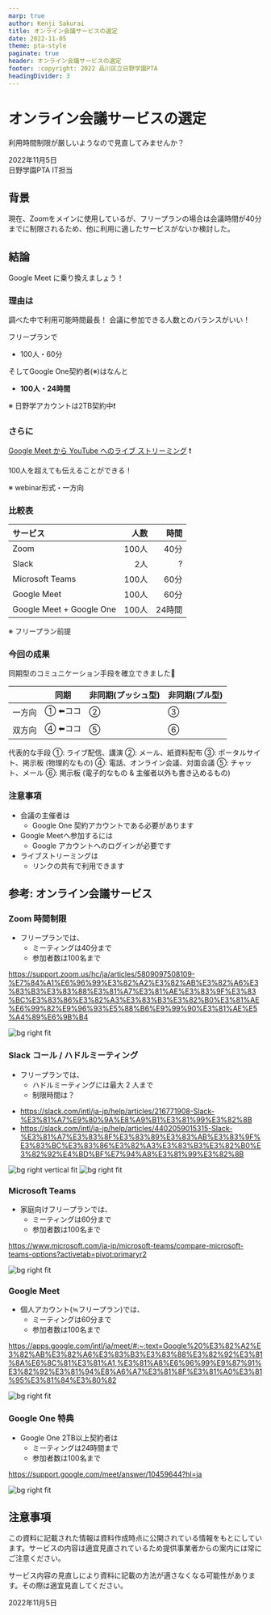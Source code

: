 ```yaml
---
marp: true
author: Kenji Sakurai
title: オンライン会議サービスの選定
date: 2022-11-05
theme: pta-style
paginate: true
header: オンライン会議サービスの選定
footer: :copyright: 2022 品川区立日野学園PTA
headingDivider: 3
---
```

<!-- _paginate: false -->
<!-- _class: top -->
# オンライン会議サービスの選定

利用時間制限が厳しいようなので見直してみませんか？

<div class="author">
2022年11月5日<br/>
日野学園PTA IT担当
</div>

## 背景
<!-- class: indent -->
現在、Zoomをメインに使用しているが、フリープランの場合は会議時間が40分までに制限されるため、他に利用に適したサービスがないか検討した。

## 結論

Google Meet に乗り換えましょう！

### 理由は

調べた中で利用可能時間最長！ 会議に参加できる人数とのバランスがいい！

フリープランで

- 100人・60分

そしてGoogle One契約者(※)はなんと

- __100人・24時間__

<div class="small">

※ 日野学アカウントは2TB契約中:exclamation:
</div>

### さらに

[Google Meet から YouTube へのライブ ストリーミング](https://support.google.com/meet/answer/12383549) :exclamation:

100人を超えても伝えることができる！

※ webinar形式・一方向


### 比較表

| サービス                 |  人数 |   時間 |
| :----------------------- | ----: | -----: |
| Zoom                     | 100人 |   40分 |
| Slack                    |   2人 |      ? |
| Microsoft Teams          | 100人 |   60分 |
| Google Meet              | 100人 |   60分 |
| Google Meet + Google One | 100人 | 24時間 |

※ フリープラン前提

### 今回の成果
<!-- _class: normal -->
同期型のコミュニケーション手段を確立できました:tada:

|        | 同期               | 非同期(プッシュ型) | 非同期(プル型) |
| ------ | ------------------ | ------------------ | -------------- |
| 一方向 | ① :arrow_left:ココ | ②                  | ③              |
| 双方向 | ④ :arrow_left:ココ | ⑤                  | ⑥              |

<div class="x-small">

代表的な手段
①: ライブ配信、講演
②: メール、紙資料配布
③: ポータルサイト、掲示板 (物理的なもの)
④: 電話、オンライン会議、対面会議
⑤: チャット、メール
⑥: 掲示板 (電子的なもの & 主催者以外も書き込めるもの)

</div>

### 注意事項

- 会議の主催者は
  - Google One 契約アカウントである必要があります
- Google Meetへ参加するには
  - Google アカウントへのログインが必要です
- ライブストリーミングは
  - リンクの共有で利用できます

## 参考: オンライン会議サービス


### Zoom 時間制限
<!-- _class: no_indent -->

- フリープランでは、
  - ミーティングは40分まで
  - 参加者数は100名まで


<div class="x-small">

https://support.zoom.us/hc/ja/articles/5809097508109-%E7%84%A1%E6%96%99%E3%82%A2%E3%82%AB%E3%82%A6%E3%83%B3%E3%83%88%E3%81%A7%E3%81%AE%E3%83%9F%E3%83%BC%E3%83%86%E3%82%A3%E3%83%B3%E3%82%B0%E3%81%AE%E6%99%82%E9%96%93%E5%88%B6%E9%99%90%E3%81%AE%E5%A4%89%E6%9B%B4
<div>

![bg right fit](img/Screenshot%20from%202022-11-05%2012-07-17.png)

### Slack コール / ハドルミーティング
<!-- _class: no_indent -->

- フリープランでは、
  - ハドルミーティングには最大 2 人まで
  - 制限時間は？

<div class="x-small">

- https://slack.com/intl/ja-jp/help/articles/216771908-Slack-%E3%81%A7%E9%80%9A%E8%A9%B1%E3%81%99%E3%82%8B
- https://slack.com/intl/ja-jp/help/articles/4402059015315-Slack-%E3%81%A7%E3%83%8F%E3%83%89%E3%83%AB%E3%83%9F%E3%83%BC%E3%83%86%E3%82%A3%E3%83%B3%E3%82%B0%E3%82%92%E4%BD%BF%E7%94%A8%E3%81%99%E3%82%8B
</div>

![bg right vertical fit](img/Screenshot%20from%202022-11-05%2013-44-22.png)
![bg right fit](img/Screenshot%20from%202022-11-05%2013-46-24.png)

### Microsoft Teams
<!-- _class: no_indent -->

- 家庭向けフリープランでは、
  - ミーティングは60分まで
  - 参加者数は100名まで

<div class="x-small">

https://www.microsoft.com/ja-jp/microsoft-teams/compare-microsoft-teams-options?activetab=pivot:primaryr2
</div>

![bg right fit](img/Screenshot%20from%202022-11-05%2021-26-20.png)

### Google Meet

- 個人アカウント(≒フリープラン)では、
  - ミーティングは60分まで
  - 参加者数は100名まで

<div class="x-small">

https://apps.google.com/intl/ja/meet/#:~:text=Google%20%E3%82%A2%E3%82%AB%E3%82%A6%E3%83%B3%E3%83%88%E3%82%92%E3%81%8A%E6%8C%81%E3%81%A1,%E3%81%A8%E6%96%99%E9%87%91%E3%82%92%E3%81%94%E8%A6%A7%E3%81%8F%E3%81%A0%E3%81%95%E3%81%84%E3%80%82
</div>

![bg right fit](img/Screenshot%20from%202022-11-05%2015-33-58.png)

### Google One 特典
<!-- _class: no_indent -->

- Google One 2TB以上契約者は
  - ミーティングは24時間まで
  - 参加者数は100名まで


<div class="x-small">

https://support.google.com/meet/answer/10459644?hl=ja
</div>

![bg right fit](img/Screenshot%20from%202022-11-05%2011-42-06.png)


## 注意事項

この資料に記載された情報は資料作成時点に公開されている情報をもとにしています。サービスの内容は適宜見直されているため提供事業者からの案内には常にご注意ください。

サービス内容の見直しにより資料に記載の方法が適さなくなる可能性があります。その際は適宜見直してください。

2022年11月5日
